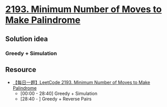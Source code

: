 # [2193. Minimum Number of Moves to Make Palindrome](https://leetcode.com/problems/minimum-number-of-moves-to-make-palindrome/description/)

## Solution idea
### Greedy + Simulation

## Resource
- [【每日一题】LeetCode 2193. Minimum Number of Moves to Make Palindrome](https://www.youtube.com/watch?v=IUB4G_hp8ug&ab_channel=HuifengGuan)
    - [00:00 - 28:40] Greedy + Simulation
    - [28:40 - ] Greedy + Reverse Pairs
